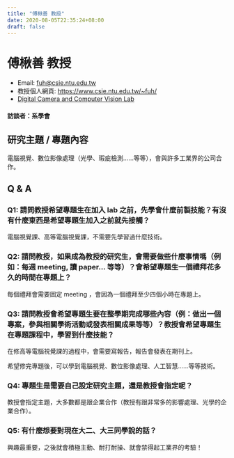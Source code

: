 ```yaml
---
title: "傅楸善 教授"
date: 2020-08-05T22:35:24+08:00
draft: false
---
```

# 傅楸善 教授

- Email: fuh@csie.ntu.edu.tw
- 教授個人網頁: https://www.csie.ntu.edu.tw/~fuh/
- [Digital Camera and Computer Vision Lab](http://cv2.csie.ntu.edu.tw/)

#### 訪談者：系學會

## 研究主題 / 專題內容

電腦視覺、數位影像處理（光學、瑕疵檢測......等等），會與許多工業界的公司合作。

## Q & A

### Q1: 請問教授希望專題生在加入 lab 之前，先學會什麼前製技能？有沒有什麼東西是希望專題生加入之前就先接觸？

電腦視覺課、高等電腦視覺課，不需要先學習過什麼技術。

### Q2: 請問教授，如果成為教授的研究生，會需要做些什麼事情嗎（例如：每週 meeting, 讀 paper... 等等）？會希望專題生一個禮拜花多久的時間在專題上？

每個禮拜會需要固定 meeting ，會因為一個禮拜至少四個小時在專題上。


### Q3: 請問教授會希望專題生要在整學期完成哪些內容（例：做出一個專案，參與相關學術活動或發表相關成果等等）？教授會希望專題生在專題課程中，學習到什麼技能？

在修高等電腦視覺課的過程中，會需要寫報告，報告會發表在期刊上。

希望修完專題後，可以學到電腦視覺、數位影像處理、人工智慧......等等技術。

### Q4: 專題生是需要自己設定研究主題，還是教授會指定呢？

教授會指定主題，大多數都是跟企業合作（教授有跟非常多的影響處理、光學的企業合作）。

### Q5: 有什麼想要對現在大二、大三同學說的話？

興趣最重要，之後就會積極主動、耐打耐操、就會禁得起工業界的考驗！
